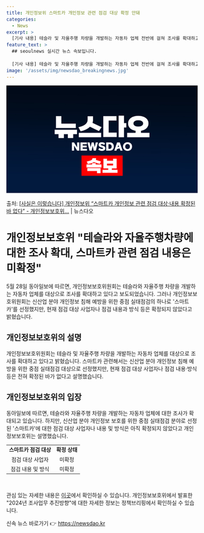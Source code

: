 ```yaml
---
title: 개인정보위 스마트카 개인정보 관련 점검 대상 확정 안돼
categories:
  - News
excerpt: >
  [기사 내용] 테슬라 및 자율주행 차량을 개발하는 자동차 업체 전반에 걸쳐 조사를 확대하고 있다.는 내용으로…
feature_text: >
  ## seoulnews 실시간 뉴스 속보입니다.

  [기사 내용] 테슬라 및 자율주행 차량을 개발하는 자동차 업체 전반에 걸쳐 조사를 확대하고 있다.는 내용으로…
image: '/assets/img/newsdao_breakingnews.jpg'
---
```


![뉴스다오 속보](/assets/img/newsdao_breakingnews.jpg)

<p>출처: <a href="https://newsdao.kr/3951" rel="dofollow">[사실은 이렇습니다] 개인정보위 “스마트카 개인정보 관련 점검 대상·내용 확정된 바 없다” - 개인정보보호위…</a> | 뉴스다오</p>

<h1>개인정보보호위 "테슬라와 자율주행차량에 대한 조사 확대, 스마트카 관련 점검 내용은 미확정"</h1>

<p data-ke-size="size16">5월 28일 동아일보에 따르면, 개인정보보호위원회는 테슬라와 자율주행 차량을 개발하는 자동차 업체를 대상으로 조사를 확대하고 있다고 보도되었습니다. 그러나 개인정보보호위원회는 신산업 분야 개인정보 침해 예방을 위한 중점 실태점검의 하나로 '스마트카'를 선정했지만, 현재 점검 대상 사업자나 점검 내용과 방식 등은 확정되지 않았다고 밝혔습니다.</p>

<h2 data-ke-size="size26">개인정보보호위의 설명</h2>
<p data-ke-size="size16">개인정보보호위원회는 테슬라 및 자율주행 차량을 개발하는 자동차 업체를 대상으로 조사를 확대하고 있다고 밝혔습니다. 스마트카 관련해서는 신산업 분야 개인정보 침해 예방을 위한 중점 실태점검 대상으로 선정했지만, 현재 점검 대상 사업자나 점검 내용·방식 등은 전혀 확정된 바가 없다고 설명했습니다.</p>

<h2 data-ke-size="size26">개인정보보호위의 입장</h2>
<p data-ke-size="size16">동아일보에 따르면, 테슬라와 자율주행 차량을 개발하는 자동차 업체에 대한 조사가 확대되고 있습니다. 하지만, 신산업 분야 개인정보 보호를 위한 중점 실태점검 분야로 선정된 '스마트카'에 대한 점검 대상 사업자나 내용 및 방식은 아직 확정되지 않았다고 개인정보보호위는 설명했습니다.</p>

<table>
  <tr>
    <td style="text-align: center; height: 17px;"><b>스마트카 점검 대상</b></td>
    <td style="text-align: center; height: 17px;"><b>확정 상태</b></td>
  </tr>
  <tr>
    <td style="text-align: center; height: 17px;">점검 대상 사업자</td>
    <td style="text-align: center; height: 17px;">미확정</td>
  </tr>
  <tr>
    <td style="text-align: center; height: 17px;">점검 내용 및 방식</td>
    <td style="text-align: center; height: 17px;">미확정</td>
  </tr>
</table>

<p data-ke-size="size16">&nbsp;</p>

<p data-ke-size="size16">관심 있는 자세한 내용은 <a href="https://newsdao.kr/3951">이곳</a>에서 확인하실 수 있습니다. 개인정보보호위에서 발표한 "2024년 조사업무 추진방향"에 대한 자세한 정보는 정책브리핑에서 확인하실 수 있습니다.</p>
 

신속 뉴스 바로가기 👉 <a href="https://newsdao.kr" rel="dofollow">https://newsdao.kr</a>



